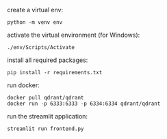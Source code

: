 create a virtual env:
```
python -m venv env
```
activate the virtual environment (for Windows):
```
./env/Scripts/Activate
```
install all required packages:
```
pip install -r requirements.txt
```
run docker:
```
docker pull qdrant/qdrant                                        docker run -p 6333:6333 -p 6334:6334 qdrant/qdrant
```
run the streamlit application:
```
streamlit run frontend.py
```